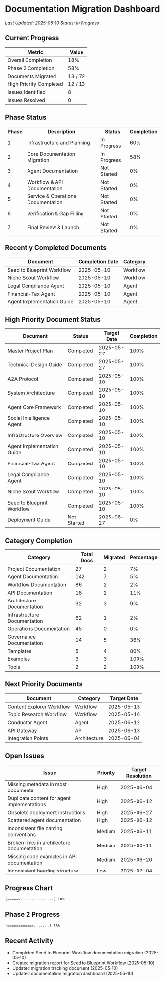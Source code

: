 # Documentation Migration Dashboard

*Last Updated: 2025-05-10*
*Status: In Progress*

## Current Progress

| Metric | Value |
|--------|-------|
| Overall Completion | 18% |
| Phase 2 Completion | 58% |
| Documents Migrated | 13 / 72 |
| High Priority Completed | 12 / 13 |
| Issues Identified | 8 |
| Issues Resolved | 0 |

## Phase Status

| Phase | Description | Status | Completion |
|-------|-------------|--------|------------|
| 1 | Infrastructure and Planning | In Progress | 60% |
| 2 | Core Documentation Migration | In Progress | 58% |
| 3 | Agent Documentation | Not Started | 0% |
| 4 | Workflow & API Documentation | Not Started | 0% |
| 5 | Service & Operations Documentation | Not Started | 0% |
| 6 | Verification & Gap Filling | Not Started | 0% |
| 7 | Final Review & Launch | Not Started | 0% |

## Recently Completed Documents

| Document | Completion Date | Category |
|----------|----------------|----------|
| Seed to Blueprint Workflow | 2025-05-10 | Workflow |
| Niche Scout Workflow | 2025-05-10 | Workflow |
| Legal Compliance Agent | 2025-05-10 | Agent |
| Financial-Tax Agent | 2025-05-10 | Agent |
| Agent Implementation Guide | 2025-05-10 | Agent |

## High Priority Document Status

| Document | Status | Target Date | Completion |
|----------|--------|-------------|------------|
| Master Project Plan | Completed | 2025-05-27 | 100% |
| Technical Design Guide | Completed | 2025-05-27 | 100% |
| A2A Protocol | Completed | 2025-05-10 | 100% |
| System Architecture | Completed | 2025-05-10 | 100% |
| Agent Core Framework | Completed | 2025-05-10 | 100% |
| Social Intelligence Agent | Completed | 2025-05-10 | 100% |
| Infrastructure Overview | Completed | 2025-05-10 | 100% |
| Agent Implementation Guide | Completed | 2025-05-10 | 100% |
| Financial-Tax Agent | Completed | 2025-05-10 | 100% |
| Legal Compliance Agent | Completed | 2025-05-10 | 100% |
| Niche Scout Workflow | Completed | 2025-05-10 | 100% |
| Seed to Blueprint Workflow | Completed | 2025-05-10 | 100% |
| Deployment Guide | Not Started | 2025-06-27 | 0% |

## Category Completion

| Category | Total Docs | Migrated | Percentage |
|----------|------------|----------|------------|
| Project Documentation | 27 | 2 | 7% |
| Agent Documentation | 142 | 7 | 5% |
| Workflow Documentation | 86 | 2 | 2% |
| API Documentation | 18 | 2 | 11% |
| Architecture Documentation | 32 | 3 | 9% |
| Infrastructure Documentation | 62 | 1 | 2% |
| Operations Documentation | 45 | 0 | 0% |
| Governance Documentation | 14 | 5 | 36% |
| Templates | 5 | 4 | 80% |
| Examples | 3 | 3 | 100% |
| Tools | 2 | 2 | 100% |

## Next Priority Documents

| Document | Category | Target Date |
|----------|----------|-------------|
| Content Explorer Workflow | Workflow | 2025-05-13 |
| Topic Research Workflow | Workflow | 2025-05-16 |
| Conductor Agent | Agent | 2025-06-12 |
| API Gateway | API | 2025-06-13 |
| Integration Points | Architecture | 2025-06-04 |

## Open Issues

| Issue | Priority | Target Resolution |
|-------|----------|-------------------|
| Missing metadata in most documents | High | 2025-06-04 |
| Duplicate content for agent implementations | High | 2025-06-12 |
| Obsolete deployment instructions | High | 2025-06-27 |
| Scattered agent documentation | High | 2025-06-12 |
| Inconsistent file naming conventions | Medium | 2025-06-11 |
| Broken links in architecture documentation | Medium | 2025-06-11 |
| Missing code examples in API documentation | Medium | 2025-06-20 |
| Inconsistent heading structure | Low | 2025-07-04 |

## Progress Chart

```
[=====>...............] 18%
```

## Phase 2 Progress

```
[===========>.......] 58%
```

## Recent Activity

- Completed Seed to Blueprint Workflow documentation migration (2025-05-10)
- Created migration report for Seed to Blueprint Workflow (2025-05-10)
- Updated migration tracking document (2025-05-10)
- Updated documentation migration dashboard (2025-05-10)
